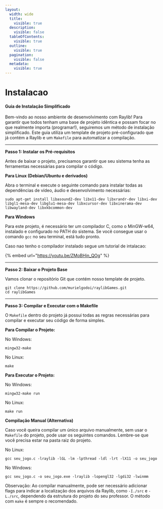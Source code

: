 ```yaml
---
layout:
  width: wide
  title:
    visible: true
  description:
    visible: false
  tableOfContents:
    visible: true
  outline:
    visible: true
  pagination:
    visible: false
  metadata:
    visible: true
---
```


# Instalacao

#### Guia de Instalação Simplificado

Bem-vindo ao nosso ambiente de desenvolvimento com Raylib! Para garantir que todos tenham uma base de projeto idêntica e possam focar no que realmente importa (programar!), seguiremos um método de instalação simplificado. Este guia utiliza um template de projeto pré-configurado que já contém a Raylib e um `Makefile` para automatizar a compilação.

***

**Passo 1: Instalar os Pré-requisitos**

Antes de baixar o projeto, precisamos garantir que seu sistema tenha as ferramentas necessárias para compilar o código.

**Para Linux (Debian/Ubuntu e derivados)**

Abra o terminal e execute o seguinte comando para instalar todas as dependências de vídeo, áudio e desenvolvimento necessárias:

```
sudo apt-get install libasound2-dev libx11-dev libxrandr-dev libxi-dev libgl1-mesa-dev libglu1-mesa-dev libxcursor-dev libxinerama-dev libwayland-dev libxkbcommon-dev
```

**Para Windows**

Para este projeto, é necessário ter um compilador C, como o MinGW-w64, instalado e configurado no PATH do sistema. Se você consegue usar o comando `gcc` no seu terminal, está tudo pronto.

Caso nao tenho o compilador instalado segue um tutorial de intalacao:

{% embed url="https://youtu.be/ZMoBHin_QOg" %}

***

**Passo 2: Baixar o Projeto Base**

Vamos clonar o repositório Git que contém nosso template de projeto.

```
git clone https://github.com/murielgodoi/raylibGames.git
cd raylibGames
```

***

**Passo 3: Compilar e Executar com o Makefile**

O `Makefile` dentro do projeto já possui todas as regras necessárias para compilar e executar seu código de forma simples.

**Para Compilar o Projeto:**

No Windows:

```
mingw32-make
```

No Linux:

```
make
```

**Para Executar o Projeto:**

No Windows:

```
mingw32-make run
```

No Linux:

```
make run
```

**Compilação Manual (Alternativa)**

Caso você queira compilar um único arquivo manualmente, sem usar o `Makefile` do projeto, pode usar os seguintes comandos. Lembre-se que você precisa estar na pasta raiz do projeto.

No Linux:

```
gcc seu_jogo.c -lraylib -lGL -lm -lpthread -ldl -lrt -lX11 -o seu_jogo
```

No Windows:

```
gcc seu_jogo.c -o seu_jogo.exe -lraylib -lopengl32 -lgdi32 -lwinmm
```

Observação: Ao compilar manualmente, pode ser necessário adicionar flags para indicar a localização dos arquivos da Raylib, como `-I./src` e `-L./src`, dependendo da estrutura do projeto do seu professor. O método com `make` é sempre o recomendado.
